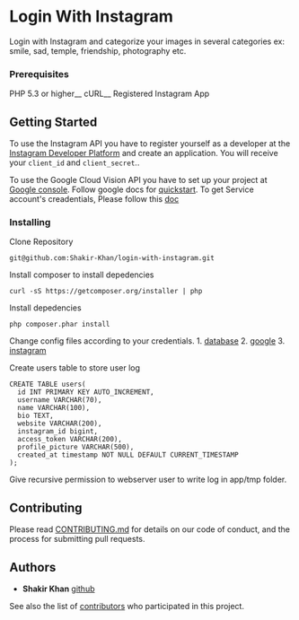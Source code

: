 # Login With Instagram
Login with Instagram and categorize your images in several categories ex: smile, sad, temple, friendship, photography etc.


### Prerequisites

PHP 5.3 or higher__
cURL__
Registered Instagram App


## Getting Started

To use the Instagram API you have to register yourself as a developer at the [Instagram Developer Platform](http://instagr.am/developer/register/) and create an application. You will receive your `client_id` and `client_secret`..

To use the Google Cloud Vision API you have to set up your project at [Google console](https://console.cloud.google.com/). Follow google docs for [quickstart](https://cloud.google.com/vision/docs/quickstart). To get Service account's creadentials, Please follow this [doc](https://developers.google.com/identity/protocols/OAuth2ServiceAccount)


### Installing

Clone Repository 

```
git@github.com:Shakir-Khan/login-with-instagram.git
```
Install composer to install depedencies

```
curl -sS https://getcomposer.org/installer | php
```
Install depedencies

```
php composer.phar install
```

Change config files according to your credentials. 1. [database](https://github.com/Shakir-Khan/login-with-instagram/blob/master/app/Config/database.php) 2. [google](https://github.com/Shakir-Khan/login-with-instagram/blob/master/app/Config/google_credentials.json) 3. [instagram](https://github.com/Shakir-Khan/login-with-instagram/blob/master/app/Config/instagram_credentials.json)


Create users table to store user log

```
CREATE TABLE users(
  id INT PRIMARY KEY AUTO_INCREMENT,
  username VARCHAR(70), 
  name VARCHAR(100),
  bio TEXT,
  website VARCHAR(200), 
  instagram_id bigint,
  access_token VARCHAR(200),
  profile_picture VARCHAR(500),
  created_at timestamp NOT NULL DEFAULT CURRENT_TIMESTAMP
);
```

Give recursive permission to webserver user to write log in app/tmp folder.

## Contributing

Please read [CONTRIBUTING.md](https://github.com/Shakir-Khan/login-with-instagram/blob/master/CONTRIBUTING.md) for details on our code of conduct, and the process for submitting pull requests.


## Authors

* **Shakir Khan** [github](https://github.com/Shakir-Khan)

See also the list of [contributors](https://github.com/Shakir-Khan/login-with-instagram/graphs/contributors) who participated in this project.
